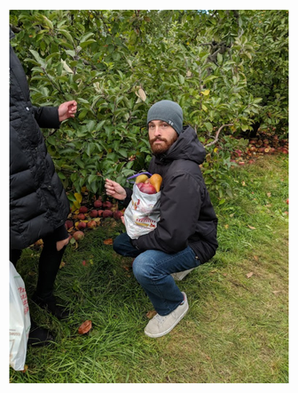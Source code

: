 ![Ryan Pitts Haitian Pose](https://raw.githubusercontent.com/ryan-pitts/markdown-portfolio/master/_includes/HaitianPose.jpg)
